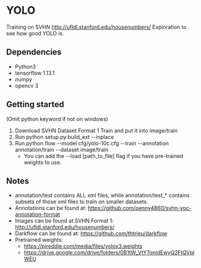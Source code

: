 # YOLO
Training on SVHN http://ufldl.stanford.edu/housenumbers/
Exploration to see how good YOLO is.

## Dependencies
* Python3 
* tensorflow 1.13.1 
* numpy 
* opencv 3
## Getting started
(Omit python keyword if not on windows)
1. Download SVHN Dataset Format 1 Train and put it into image/train
2. Run python setup.py build_ext --inplace
2. Run python flow --model cfg/yolo-10c.cfg --train --annotation annotation/train --dataset image/train
    - You can add the --load [path_to_file] flag if you have pre-trained weights to use.

## Notes
* annotation/test contains ALL xml files, while annotation/test_* contains subsets of those xml files to train on smaller datasets.
* Annotations can be found at: https://github.com/penny4860/svhn-voc-annotation-format
* Images can be found at SVHN Format 1: http://ufldl.stanford.edu/housenumbers/
* Darkflow can be found at: https://github.com/thtrieu/darkflow
* Pretrained weights:
    * https://pjreddie.com/media/files/yolov3.weights
    * https://drive.google.com/drive/folders/0B1tW_VtY7onidEwyQ2FtQVplWEU
